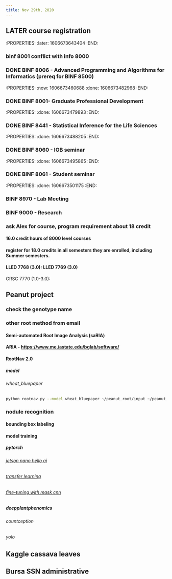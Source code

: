```yaml
---
title: Nov 29th, 2020
---
```


## LATER course registration
:PROPERTIES:
:later: 1606673643404
:END:
### binf 8001 conflict with info 8000
### DONE BINF 8006 - Advanced Programming and Algorithms for Informatics (prereq for BINF 8500)
:PROPERTIES:
:now: 1606673460688
:done: 1606673482968
:END:
### DONE BINF 8001- Graduate Professional Development
:PROPERTIES:
:done: 1606673479893
:END:
### DONE BINF 8441 - Statistical Inference for the Life Sciences
:PROPERTIES:
:done: 1606673488205
:END:
### DONE BINF 8060 - IOB seminar
:PROPERTIES:
:done: 1606673495865
:END:
### DONE BINF 8061 - Student seminar
:PROPERTIES:
:done: 1606673501175
:END:
### BINF 8970 - Lab Meeting
### BINF 9000 - Research
### ask Alex for course, program requirement about 18 credit
#### 16.0 credit hours of 8000 level courses
#### register for 18.0 credits in all semesters they are enrolled, including Summer semesters.
#### LLED 7768 (3.0): LLED 7769 (3.0)
GRSC 7770 (1.0-3.0):
## Peanut project
### check the genotype name
### other root method from email
#### Semi-automated Root Image Analysis (saRIA)
#### ARIA - https://www.me.iastate.edu/bglab/software/
####
#### RootNav 2.0
##### model
###### wheat_bluepaper
#####
```bash
python rootnav.py --model wheat_bluepaper ~/peanut_root/input ~/peanut_root/output
```
### nodule recognition
#### bounding box labeling
#### model training
##### pytorch
###### [jetson nano hello ai](https://github.com/dusty-nv/jetson-inference/blob/master/docs/pytorch-ssd.md)
###### [transfer learning](https://colab.research.google.com/github/pytorch/tutorials/blob/gh-pages/_downloads/transfer_learning_tutorial.ipynb#scrollTo=vTknz2maWnS6)
###### [fine-tuning with mask cnn](https://colab.research.google.com/github/pytorch/vision/blob/temp-tutorial/tutorials/torchvision_finetuning_instance_segmentation.ipynb#scrollTo=C9Ee5NV54Dmj)
##### deepplantphenomics
###### countception
###### yolo
## Kaggle cassava leaves
## Bursa SSN administrative
